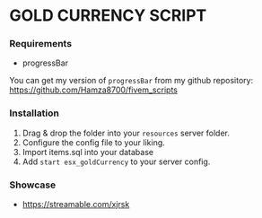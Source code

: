 # GOLD CURRENCY SCRIPT

### Requirements
- progressBar

You can get my version of `progressBar` from my github repository:
https://github.com/Hamza8700/fivem_scripts

### Installation
1) Drag & drop the folder into your `resources` server folder.
2) Configure the config file to your liking.
3) Import items.sql into your database
4) Add `start esx_goldCurrency` to your server config.

### Showcase
- https://streamable.com/xjrsk